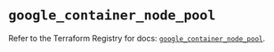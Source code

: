 # `google_container_node_pool`

Refer to the Terraform Registry for docs: [`google_container_node_pool`](https://registry.terraform.io/providers/hashicorp/google/5.15.0/docs/resources/container_node_pool).
